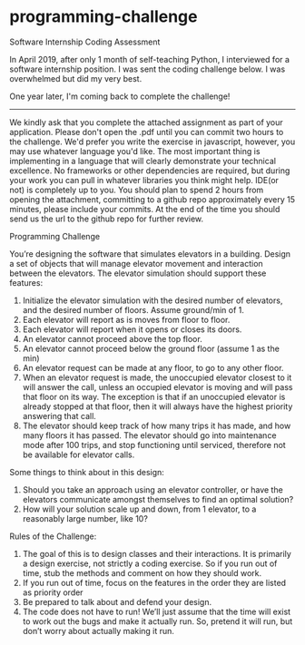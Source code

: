 # programming-challenge
Software Internship Coding Assessment

In April 2019, after only 1 month of self-teaching Python, I interviewed for a software internship position. I was sent the coding challenge below. I was overwhelmed but did my very best.


One year later, I'm coming back to complete the challenge!




* * * * * * * * * * * * * * * * * * * * * * * * * * * * * * * * * * * * * * * * * * * *

We kindly ask that you complete the attached assignment as part of your application. Please don't open the .pdf until you can commit two hours to the challenge. We'd prefer you write the exercise in javascript, however, you may use whatever language you'd like. The most important thing is implementing in a language that will clearly demonstrate your technical excellence. No frameworks or other dependencies are required, but during your work you can pull in whatever libraries you think might help. IDE(or not) is completely up to you. You should plan to ​spend 2 hours from opening the attachment, committing to a github repo approximately every 15 minutes, please include your commits​. At the end of the time you should send us the url to the github repo for further review.



Programming Challenge

You’re designing the software that simulates elevators in a building.
Design a set of objects that will manage elevator movement and interaction between the elevators. The elevator simulation should support these features:
1. Initialize the elevator simulation with the desired number of elevators, and the desired number of floors. Assume ground/min of 1.
2. Each elevator will report as is moves from floor to floor.
3. Each elevator will report when it opens or closes its doors.
4. An elevator cannot proceed above the top floor.
5. An elevator cannot proceed below the ground floor (assume 1 as the min)
6. An elevator request can be made at any floor, to go to any other floor.
7. When an elevator request is made, the unoccupied elevator closest to it will answer the
call, unless an occupied elevator is moving and will pass that floor on its way. The exception is that if an unoccupied elevator is already stopped at that floor, then it will always have the highest priority answering that call.
8. The elevator should keep track of how many trips it has made, and how many floors it has passed. The elevator should go into maintenance mode after 100 trips, and stop functioning until serviced, therefore not be available for elevator calls.




Some things to think about in this design:

1. Should you take an approach using an elevator controller, or have the elevators communicate amongst themselves to find an optimal solution?
2. How will your solution scale up and down, from 1 elevator, to a reasonably large number, like 10?



Rules of the Challenge:

1. The goal of this is to design classes and their interactions. It is primarily a design exercise, not strictly a coding exercise. So if you run out of time, stub the methods and comment on how they should work.
2. If you run out of time, focus on the features in the order they are listed as priority order
3. Be prepared to talk about and defend your design.
4. The code does not have to run! We’ll just assume that the time will exist to work out the
bugs and make it actually run. So, pretend it will run, but don’t worry about actually making it run.